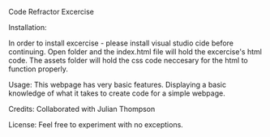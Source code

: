 Code Refractor Excercise

Installation:

In order to install excercise - please install visual studio cide before continuing.
Open folder and the index.html file will hold the excercise's html code. 
The assets folder will hold the css code neccesary for the html to function properly.

Usage:
This webpage has very basic features. 
Displaying a basic knowledge of what it takes to 
create code for a simple webpage.



Credits:
Collaborated with Julian Thompson

License:
Feel free to experiment with no exceptions.